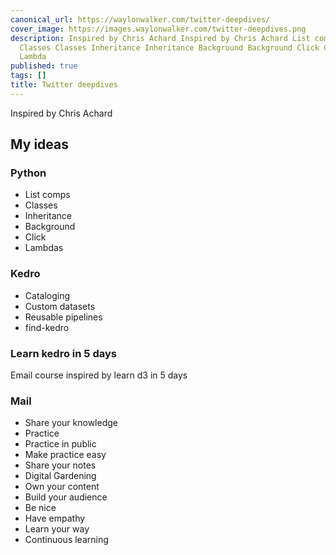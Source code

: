 ```yaml
---
canonical_url: https://waylonwalker.com/twitter-deepdives/
cover_image: https://images.waylonwalker.com/twitter-deepdives.png
description: Inspired by Chris Achard Inspired by Chris Achard List comps List comps
  Classes Classes Inheritance Inheritance Background Background Click Click Lambdas
  Lambda
published: true
tags: []
title: Twitter deepdives
---
```


Inspired by Chris Achard

## My ideas

### Python

* List comps
* Classes
* Inheritance
* Background
* Click
* Lambdas

### Kedro

* Cataloging
* Custom datasets
* Reusable pipelines
* find-kedro

### Learn kedro in 5 days

Email course inspired by learn d3 in 5 days

### Mail

* Share your knowledge
* Practice
* Practice in public
* Make practice easy
* Share your notes
* Digital Gardening
* Own your content
* Build your audience
* Be nice
* Have empathy
* Learn your way
* Continuous learning